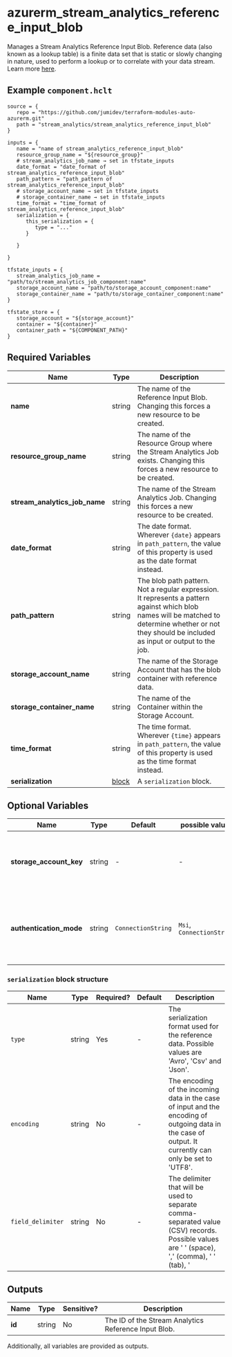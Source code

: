 # azurerm_stream_analytics_reference_input_blob

Manages a Stream Analytics Reference Input Blob. Reference data (also known as a lookup table) is a finite data set that is static or slowly changing in nature, used to perform a lookup or to correlate with your data stream. Learn more [here](https://docs.microsoft.com/azure/stream-analytics/stream-analytics-use-reference-data#azure-blob-storage).

## Example `component.hclt`

```hcl
source = {
   repo = "https://github.com/jumidev/terraform-modules-auto-azurerm.git"   
   path = "stream_analytics/stream_analytics_reference_input_blob"   
}

inputs = {
   name = "name of stream_analytics_reference_input_blob"   
   resource_group_name = "${resource_group}"   
   # stream_analytics_job_name → set in tfstate_inputs
   date_format = "date_format of stream_analytics_reference_input_blob"   
   path_pattern = "path_pattern of stream_analytics_reference_input_blob"   
   # storage_account_name → set in tfstate_inputs
   # storage_container_name → set in tfstate_inputs
   time_format = "time_format of stream_analytics_reference_input_blob"   
   serialization = {
      this_serialization = {
         type = "..."         
      }
      
   }
   
}

tfstate_inputs = {
   stream_analytics_job_name = "path/to/stream_analytics_job_component:name"   
   storage_account_name = "path/to/storage_account_component:name"   
   storage_container_name = "path/to/storage_container_component:name"   
}

tfstate_store = {
   storage_account = "${storage_account}"   
   container = "${container}"   
   container_path = "${COMPONENT_PATH}"   
}

```

## Required Variables

| Name | Type |  Description |
| ---- | --------- |  ----------- |
| **name** | string |  The name of the Reference Input Blob. Changing this forces a new resource to be created. | 
| **resource_group_name** | string |  The name of the Resource Group where the Stream Analytics Job exists. Changing this forces a new resource to be created. | 
| **stream_analytics_job_name** | string |  The name of the Stream Analytics Job. Changing this forces a new resource to be created. | 
| **date_format** | string |  The date format. Wherever `{date}` appears in `path_pattern`, the value of this property is used as the date format instead. | 
| **path_pattern** | string |  The blob path pattern. Not a regular expression. It represents a pattern against which blob names will be matched to determine whether or not they should be included as input or output to the job. | 
| **storage_account_name** | string |  The name of the Storage Account that has the blob container with reference data. | 
| **storage_container_name** | string |  The name of the Container within the Storage Account. | 
| **time_format** | string |  The time format. Wherever `{time}` appears in `path_pattern`, the value of this property is used as the time format instead. | 
| **serialization** | [block](#serialization-block-structure) |  A `serialization` block. | 

## Optional Variables

| Name | Type |  Default  |  possible values |  Description |
| ---- | --------- |  ----------- | ----------- | ----------- |
| **storage_account_key** | string |  -  |  -  |  The Access Key which should be used to connect to this Storage Account. Required if `authentication_mode` is `ConnectionString`. | 
| **authentication_mode** | string |  `ConnectionString`  |  `Msi`, `ConnectionString`  |  The authentication mode for the Stream Analytics Reference Input. Possible values are `Msi` and `ConnectionString`. Defaults to `ConnectionString`. | 

### `serialization` block structure

| Name | Type | Required? | Default | Description |
| ---- | ---- | --------- | ------- | ----------- |
| `type` | string | Yes | - | The serialization format used for the reference data. Possible values are 'Avro', 'Csv' and 'Json'. |
| `encoding` | string | No | - | The encoding of the incoming data in the case of input and the encoding of outgoing data in the case of output. It currently can only be set to 'UTF8'. |
| `field_delimiter` | string | No | - | The delimiter that will be used to separate comma-separated value (CSV) records. Possible values are ' ' (space), ',' (comma), '	' (tab), '|' (pipe) and ';'. |



## Outputs

| Name | Type | Sensitive? | Description |
| ---- | ---- | --------- | --------- |
| **id** | string | No  | The ID of the Stream Analytics Reference Input Blob. | 

Additionally, all variables are provided as outputs.
